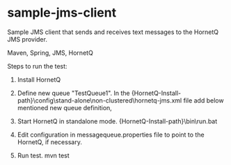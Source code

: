 sample-jms-client
=================

Sample JMS client  that sends and receives text messages to the HornetQ JMS provider.

Maven, Spring, JMS, HornetQ

Steps to run the test:

1) Install HornetQ 
2) Define new queue "TestQueue1".
   In the {HornetQ-Install-path}\config\stand-alone\non-clustered\hornetq-jms.xml file add below mentioned new queue definition,

    <queue name="TestQueue1">
      <entry name="/queue/TestQueue1"/>
   </queue>

3) Start HornetQ in standalone mode.
   {HornetQ-Install-path}\bin\run.bat

4) Edit configuration in messagequeue.properties file to point to the HornetQ, if necessary. 

5) Run test.
     mvn test